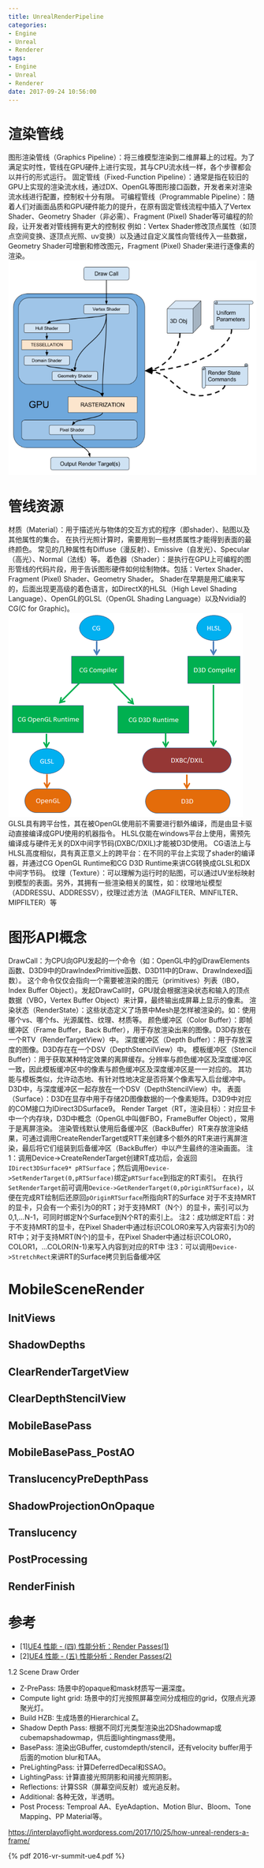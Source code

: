 ```yaml
---
title: UnrealRenderPipeline
categories: 
- Engine
- Unreal
- Renderer
tags:
- Engine
- Unreal
- Renderer
date: 2017-09-24 10:56:00
---
```

# 渲染管线
图形渲染管线（Graphics Pipeline）：将三维模型渲染到二维屏幕上的过程。为了满足实时性，管线在GPU硬件上进行实现，其与CPU流水线一样，各个步骤都会以并行的形式运行。
固定管线（Fixed-Function Pipeline）：通常是指在较旧的GPU上实现的渲染流水线，通过DX、OpenGL等图形接口函数，开发者来对渲染流水线进行配置，控制权十分有限。
可编程管线（Programmable Pipeline）：随着人们对画面品质和GPU硬件能力的提升，在原有固定管线流程中插入了Vertex Shader、Geometry Shader（非必需）、Fragment (Pixel) Shader等可编程的阶段，让开发者对管线拥有更大的控制权
例如：Vertex Shader修改顶点属性（如顶点空间变换、逐顶点光照、uv变换）以及通过自定义属性向管线传入一些数据，Geometry Shader可增删和修改图元，Fragment (Pixel) Shader来进行逐像素的渲染。
![1](1.png)
# 管线资源
材质（Material）：用于描述光与物体的交互方式的程序（即shader）、贴图以及其他属性的集合。
在执行光照计算时，需要用到一些材质属性才能得到表面的最终颜色。
常见的几种属性有Diffuse（漫反射）、Emissive（自发光）、Specular（高光）、Normal（法线）等。
着色器（Shader）：是执行在GPU上可编程的图形管线的代码片段，用于告诉图形硬件如何绘制物体。包括：Vertex Shader、Fragment (Pixel) Shader、Geometry Shader。
Shader在早期是用汇编来写的，后面出现更高级的着色语言，如DirectX的HLSL（High Level Shading Language）、OpenGL的GLSL（OpenGL Shading Language）以及Nvidia的CG(C for Graphic)。
![2](2.png)
GLSL具有跨平台性，其在被OpenGL使用前不需要进行额外编译，而是由显卡驱动直接编译成GPU使用的机器指令。
HLSL仅能在windows平台上使用，需预先编译成与硬件无关的DX中间字节码(DXBC/DXIL)才能被D3D使用。
CG语法上与HLSL高度相似，具有真正意义上的跨平台：在不同的平台上实现了shader的编译器，并通过CG OpenGL Runtime和CG D3D Runtime来讲CG转换成GLSL和DX中间字节码。
纹理（Texture）：可以理解为运行时的贴图，可以通过UV坐标映射到模型的表面。另外，其拥有一些渲染相关的属性，如：纹理地址模型（ADDRESSU、ADDRESSV），纹理过滤方法（MAGFILTER、MINFILTER、MIPFILTER）等

# 图形API概念
DrawCall：为CPU向GPU发起的一个命令（如：OpenGL中的glDrawElements函数、D3D9中的DrawIndexPrimitive函数、D3D11中的Draw、DrawIndexed函数）。
这个命令仅仅会指向一个需要被渲染的图元（primitives）列表（IBO，Index Buffer Object）。发起DrawCall时，GPU就会根据渲染状态和输入的顶点数据（VBO，Vertex Buffer Object）来计算，最终输出成屏幕上显示的像素。
渲染状态（RenderState）：这些状态定义了场景中Mesh是怎样被渲染的。如：使用哪个vs、哪个fs、光源属性、纹理、材质等。
颜色缓冲区（Color Buffer）：即帧缓冲区（Frame Buffer，Back Buffer），用于存放渲染出来的图像。D3D存放在一个RTV（RenderTargetView）中。
深度缓冲区（Depth Buffer）：用于存放深度的图像。D3D存在在一个DSV（DepthStencilView）中。
模板缓冲区（Stencil Buffer）：用于获取某种特定效果的离屏缓存。分辨率与颜色缓冲区及深度缓冲区一致，因此模板缓冲区中的像素与颜色缓冲区及深度缓冲区是一一对应的。
其功能与模板类似，允许动态地、有针对性地决定是否将某个像素写入后台缓冲中。
D3D中，与深度缓冲区一起存放在一个DSV（DepthStencilView）中。
表面（Surface）：D3D在显存中用于存储2D图像数据的一个像素矩阵。D3D9中对应的COM接口为IDirect3DSurface9。
Render Target（RT，渲染目标）：对应显卡中一个内存块，D3D中概念（OpenGL中叫做FBO，FrameBuffer Object），常用于是离屏渲染。
渲染管线默认使用后备缓冲区（BackBuffer）RT来存放渲染结果，可通过调用CreateRenderTarget或RTT来创建多个额外的RT来进行离屏渲染，最后将它们组装到后备缓冲区（BackBuffer）中以产生最终的渲染画面。
注1：调用Device->CreateRenderTarget创建RT成功后，会返回`IDirect3DSurface9* pRTSurface`；然后调用`Device->SetRenderTarget(0,pRTSurface)`绑定`pRTSurface`到指定的RT索引。
在执行`SetRenderTarget`前可调用`Device->GetRenderTarget(0,pOriginRTSurface)`，以便在完成RT绘制后还原回`pOriginRTSurface`所指向RT的Surface
对于不支持MRT的显卡，只会有一个索引为0的RT；对于支持MRT（N个）的显卡，索引可以为0,1,...N-1，可同时绑定N个Surface到N个RT的索引上。
注2：成功绑定RT后：对于不支持MRT的显卡，在Pixel Shader中通过标识COLOR0来写入内容索引为0的RT中；对于支持MRT(N个)的显卡，在Pixel Shader中通过标识COLOR0，COLOR1，...COLOR(N-1)来写入内容到对应的RT中
注3：可以调用`Device->StretchRect`来讲RT的Surface拷贝到后备缓冲区

# MobileSceneRender
## InitViews
## ShadowDepths
## ClearRenderTargetView
## ClearDepthStencilView
## MobileBasePass
## MobileBasePass_PostAO
## TranslucencyPreDepthPass
## ShadowProjectionOnOpaque
## Translucency
## PostProcessing
## RenderFinish

# 参考

- [1][UE4 性能 - (四) 性能分析：Render Passes(1)](https://zhuanlan.zhihu.com/p/449850501)
- [2][UE4 性能 - (五) 性能分析：Render Passes(2)](https://zhuanlan.zhihu.com/p/455253476)

1.2 Scene Draw Order

- Z-PrePass: 场景中的opaque和mask材质写一遍深度。
- Compute light grid: 场景中的灯光按照屏幕空间分成相应的grid，仅限点光源聚光灯。
- Build HZB: 生成场景的Hierarchical Z。
- Shadow Depth Pass: 根据不同灯光类型渲染出2DShadowmap或cubemapshadowmap，供后面lightingmass使用。
- BasePass: 渲染出GBuffer, customdepth/stencil，还有velocity buffer用于后面的motion blur和TAA。
- PreLightingPass: 计算DeferredDecal和SSAO。
- LightingPass: 计算直接光照阴影和间接光照阴影。
- Reflections: 计算SSR（屏幕空间反射）或光追反射。
- Additional: 各种无效，半透明。
- Post Process: Temproal AA、EyeAdaption、Motion Blur、Bloom、Tone Mapping、PP Material等。

https://interplayoflight.wordpress.com/2017/10/25/how-unreal-renders-a-frame/

{% pdf 2016-vr-summit-ue4.pdf %}